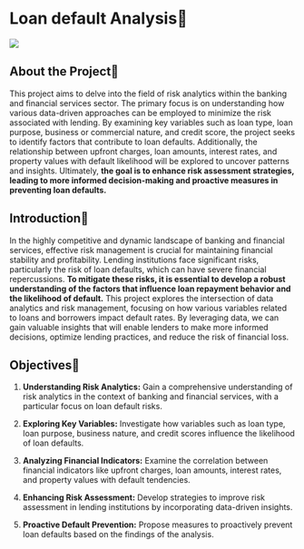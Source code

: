 # **Loan default Analysis💸**

<img src="https://cm-cdn.creditmantri.com/community/article/does-taking-too-many-loans-hurt-your-credit-score.jpg">

## **About the Project**👀

This project aims to delve into the field of risk analytics within the banking and financial services sector. The primary focus is on understanding how various data-driven approaches can be employed to minimize the risk associated with lending. By examining key variables such as loan type, loan purpose, business or commercial nature, and credit score, the project seeks to identify factors that contribute to loan defaults. Additionally, the relationship between upfront charges, loan amounts, interest rates, and property values with default likelihood will be explored to uncover patterns and insights. Ultimately, **the goal is to enhance risk assessment strategies, leading to more informed decision-making and proactive measures in preventing loan defaults.**

## **Introduction**📜

In the highly competitive and dynamic landscape of banking and financial services, effective risk management is crucial for maintaining financial stability and profitability. Lending institutions face significant risks, particularly the risk of loan defaults, which can have severe financial repercussions. **To mitigate these risks, it is essential to develop a robust understanding of the factors that influence loan repayment behavior and the likelihood of default.** This project explores the intersection of data analytics and risk management, focusing on how various variables related to loans and borrowers impact default rates. By leveraging data, we can gain valuable insights that will enable lenders to make more informed decisions, optimize lending practices, and reduce the risk of financial loss.

## **Objectives**🎯

1. **Understanding Risk Analytics:** Gain a comprehensive understanding of risk analytics in the context of banking and financial services, with a particular focus on loan default risks.

2. **Exploring Key Variables:** Investigate how variables such as loan type, loan purpose, business nature, and credit scores influence the likelihood of loan defaults.

3. **Analyzing Financial Indicators:** Examine the correlation between financial indicators like upfront charges, loan amounts, interest rates, and property values with default tendencies.

4. **Enhancing Risk Assessment:** Develop strategies to improve risk assessment in lending institutions by incorporating data-driven insights.

5. **Proactive Default Prevention:** Propose measures to proactively prevent loan defaults based on the findings of the analysis.
